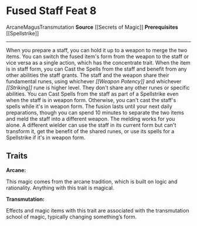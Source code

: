 ﻿---
actions: null
cost: null
element: null
feat: Fused Staff
frequency: null
heighten_level: null
id: '2864'
level: '8'
name: Fused Staff
prerequisite: '[[DATABASE/action/Spellstrike|Spellstrike]]'
rarity: Common
requirement: null
school: Transmutation
source: '[[DATABASE/source/Secrets of Magic|Secrets of Magic]]'
subcategory: null
trait:
- '[[DATABASE/trait/Arcane|Arcane]]'
- '[[DATABASE/trait/Magus|Magus]]'
- '[[DATABASE/trait/Transmutation|Transmutation]]'
trigger: null
type: Feat

---
# Fused Staff <span class="item-type">Feat 8</span>

<span class="item-trait">Arcane</span><span class="item-trait">Magus</span><span class="item-trait">Transmutation</span>
**Source** [[Secrets of Magic]] 
**Prerequisites** [[Spellstrike]]

---
When you prepare a staff, you can hold it up to a weapon to merge the two items. You can switch the fused item's form from the weapon to the staff or vice versa as a single action, which has the concentrate trait. When the item is in staff form, you can Cast the Spells from the staff and benefit from any other abilities the staff grants. The staff and the weapon share their fundamental runes, using whichever _[[Weapon Potency]]_ and whichever _[[Striking]]_ rune is higher level. They don't share any other runes or specific abilities.
 You can Cast Spells from the staff as part of a Spellstrike even when the staff is in weapon form. Otherwise, you can't cast the staff's spells while it's in weapon form.
 The fusion lasts until your next daily preparations, though you can spend 10 minutes to separate the two items and meld the staff into a different weapon. The melding works for you alone. A different wielder can use the staff in its current form but can't transform it, get the benefit of the shared runes, or use its spells for a Spellstrike if it's in weapon form.

## Traits

**Arcane:**

This magic comes from the arcane tradition, which is built on logic and rationality. Anything with this trait is magical.

**Transmutation:**

Effects and magic items with this trait are associated with the transmutation school of magic, typically changing something’s form.